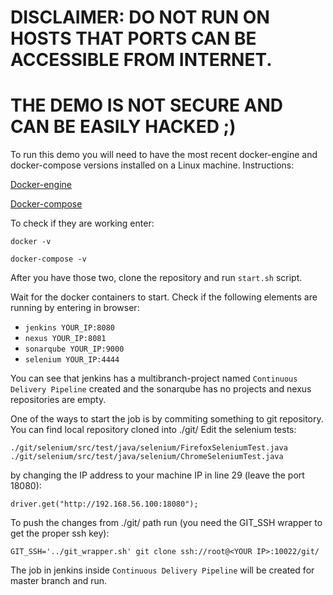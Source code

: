 # DISCLAIMER: DO NOT RUN ON HOSTS THAT PORTS CAN BE ACCESSIBLE FROM INTERNET. 
# THE DEMO IS NOT SECURE AND CAN BE EASILY HACKED ;)

To run this demo you will need to have the most recent docker-engine and docker-compose versions installed on a Linux machine. Instructions:

[Docker-engine]( https://docs.docker.com/engine/installation/)

[Docker-compose]( https://docs.docker.com/compose/install/)

To check if they are working enter:

`docker -v`

`docker-compose -v`

After you have those two, clone the repository and run `start.sh` script.

Wait for the docker containers to start. Check if the following elements are running by entering in browser:
  
* `jenkins YOUR_IP:8080`
* `nexus YOUR_IP:8081`
* `sonarqube YOUR_IP:9000`
* `selenium YOUR_IP:4444`

You can see that jenkins has a multibranch-project named `Continuous Delivery Pipeline` created and the sonarqube has no projects and nexus repositories are empty. 

One of the ways to start the job is by commiting something to git repository. You can find local repository cloned into ./git/ Edit the selenium tests:

`./git/selenium/src/test/java/selenium/FirefoxSeleniumTest.java`
`./git/selenium/src/test/java/selenium/ChromeSeleniumTest.java`

by changing the IP address to your machine IP in line 29 (leave the port 18080):

 `driver.get("http://192.168.56.100:18080");`

To push the changes from ./git/ path run (you need the GIT_SSH wrapper to get the proper ssh key):

`GIT_SSH='../git_wrapper.sh' git clone ssh://root@<YOUR IP>:10022/git/`

The job in jenkins inside `Continuous Delivery Pipeline` will be created for master branch and run.
